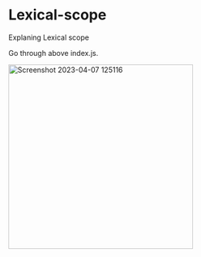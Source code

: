 # Lexical-scope
 Explaning Lexical scope
 
 Go through above index.js.
 
 
 <img width="364" alt="Screenshot 2023-04-07 125116" src="https://user-images.githubusercontent.com/65957472/230562061-2cfbcc66-c00c-4f15-bb06-8fc519c6ebc1.png">

